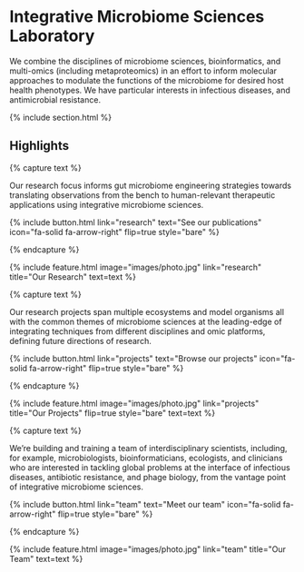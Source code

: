---
---

# Integrative Microbiome Sciences Laboratory 

We combine the disciplines of microbiome sciences, bioinformatics, and multi-omics (including metaproteomics) in an effort to inform molecular approaches to modulate the functions of the microbiome for desired host health phenotypes. We have particular interests in infectious diseases, and antimicrobial resistance. 



{% include section.html %}

## Highlights

{% capture text %}

Our research focus informs gut microbiome engineering strategies towards translating observations from the bench to human-relevant therapeutic applications using integrative microbiome sciences. 

{%
  include button.html
  link="research"
  text="See our publications"
  icon="fa-solid fa-arrow-right"
  flip=true
  style="bare"
%}

{% endcapture %}

{%
  include feature.html
  image="images/photo.jpg"
  link="research"
  title="Our Research"
  text=text
%}

{% capture text %}

Our research projects span multiple ecosystems and model organisms all with the common themes of microbiome sciences at the leading-edge of integrating techniques from different disciplines and omic platforms, defining future directions of research. 

{%
  include button.html
  link="projects"
  text="Browse our projects"
  icon="fa-solid fa-arrow-right"
  flip=true
  style="bare"
%}

{% endcapture %}

{%
  include feature.html
  image="images/photo.jpg"
  link="projects"
  title="Our Projects"
  flip=true
  style="bare"
  text=text
%}

{% capture text %}

We’re building and training a team of interdisciplinary scientists, including, for example, microbiologists, bioinformaticians, ecologists, and clinicians who are interested in tackling global problems at the interface of infectious diseases, antibiotic resistance, and phage biology, from the vantage point of integrative microbiome sciences. 

{%
  include button.html
  link="team"
  text="Meet our team"
  icon="fa-solid fa-arrow-right"
  flip=true
  style="bare"
%}

{% endcapture %}

{%
  include feature.html
  image="images/photo.jpg"
  link="team"
  title="Our Team"
  text=text
%}

